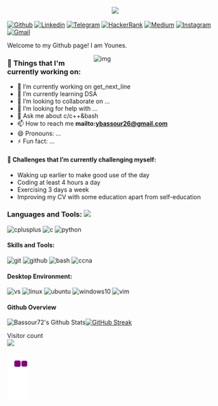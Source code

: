 
<p align="center"><img src="https://i.imgur.com/A6bWGFl.gif"/></p>

<!-- Your badges -->
[![Github](https://img.shields.io/badge/-Bassour72-000?style=flat&logo=Github&logoColor=white)](https://github.com/Bassour72/Bassour72)
[![Linkedin](https://img.shields.io/badge/-YounesBassour-blue?style=flat&logo=Linkedin&logoColor=white)](https://www.linkedin.com/in/younes-bassour-00a94924a/)
[![Telegram](https://img.shields.io/badge/-@youbass12-blue?style=flat&logo=Telegram&logoColor=white)](https://t.me/youbass12) 
[![HackerRank](https://img.shields.io/badge/-ybassour-islamicgreen?style=flat&logo=HackerRank&logoColor=black)](https://www.hackerrank.com/ybassour26)
[![Medium](https://img.shields.io/badge/-@ybassour26-black?style=flat&logo=Medium&logoColor=white)](https://medium.com/@ybassour26)
[![Instagram](https://img.shields.io/badge/-ybassour26-c13584?style=flat&labelColor=c13584&logo=instagram&logoColor=white)](https://www.instagram.com/ybassour26)
[![Gmail](https://img.shields.io/badge/-ybassour26-c14438?style=flat&logo=Gmail&logoColor=white)](mailto:ybassour26@gmail.com)

Welcome to my Github page! I am Younes.

<img align="right" alt="img" src="https://github.com/user-attachments/assets/083ce073-6483-48e3-9f8a-de2a19ce8c61" width="60%" height="auto"/>

### 🌱  Things that I'm currently working on: 
- 🔭 I’m currently working on get_next_line
- 🌱 I’m currently learning DSA
- 👯 I’m looking to collaborate on ...
- 🤔 I’m looking for help with ...
- 💬 Ask me about c/c++&bash
- 📫 How to reach me **mailto:ybassour26@gmail.com**
- 😄 Pronouns: ...
- ⚡ Fun fact: ...
#### :muscle:  Challenges that I’m currently challenging myself:
- Waking up earlier to make good use of the day
- Coding at least 4 hours a day
- Exercising 3 days a week
- Improving my CV with some education apart from self-education

### Languages and Tools: <img src="https://media.giphy.com/media/WUlplcMpOCEmTGBtBW/giphy.gif" width="30"> 
<p align="left">
<img style="margin: auto;" src="https://github.com/user-attachments/assets/22cd6457-fae6-4966-b32b-708159db8ad9" alt=cplusplus width="60" height="60"/>
 <img style="margin: auto;" src="https://github.com/user-attachments/assets/d8e196f1-8482-43c4-99a1-5a9824b86da0" alt=c width="60" height="60"/>
 <img style="margin: auto;" src="https://github.com/user-attachments/assets/f3a6d1b3-dcd8-4e24-a586-23329be5a2fe" alt=python width="60" height="60"/>
</p>

<h4>Skills and Tools: </h4>
<p align="left">
  <img style="margin: auto;" src="https://github.com/user-attachments/assets/ccb29477-f591-4da2-af0c-20d80541a94d" alt=git width="60" height="60"/>
  <img style="margin: auto;" src="https://github.com/user-attachments/assets/b3ac6854-d996-43cd-b61d-70780a6703dc" alt=github width="60" height="60"/>
  <img style="margin: auto;" src="https://github.com/user-attachments/assets/ad6dbff0-0e03-40c4-9d49-cb32ab533e6e" alt=bash width="60" height="60"/>
  <img style="margin: auto;" src="https://github.com/user-attachments/assets/24f9ccae-f6c4-4f6e-97e4-1e68a90ab4bc" alt=ccna width="60" height="60"/>
</p>

<h4>Desktop Environment: </h4>
<p align="left">
  <img style="margin: auto;" src="https://github.com/user-attachments/assets/898f0ac7-7a13-4a69-a1fe-4c6ad424cdb9" alt=vs width="60" height="60"/>
  <img style="margin: auto;" src="https://github.com/user-attachments/assets/05eee438-7e00-4875-8e8e-619c7ca65150" alt=linux width="60" height="60"/>
  <img style="margin: auto;" src="https://github.com/user-attachments/assets/1a4951e9-777d-4763-b189-7ece6e4d6723" alt=ubuntu width="60" height="60"/>
  <img style="margin: auto;" src="https://github.com/user-attachments/assets/4b5cb4b2-b5f8-4808-bd93-8cf050f631d4" alt=windows10 width="60" height="60"/>
  <img style="margin: auto;" src="https://github.com/user-attachments/assets/5e116c80-cf30-4f68-81a9-6aab47ecb6b1" alt=vim width="60" height="60"/></p>
 
   <h4>Github Overview</h4>
  <img align="left" alt="Bassour72's Github Stats" src="https://github-readme-stats.vercel.app/api?username=Bassour72&show_icons=true" /> 
<p align="left">
  <a href="https://git.io/streak-stats"><img src="https://github-readme-streak-stats.herokuapp.com?user=Bassour72&theme=blue-green&hide_border=true&border_radius=8" alt="GitHub Streak" /> </a>
</p>

<p align="left"> 
  <div align="left">Visitor count</div>
  <div align="left">
    <img src="https://profile-counter.glitch.me/Bassour72/count.svg"/>
  </div> 
</p>

![snake gif](https://github.com/Bassour72/Bassour72/blob/output/github-contribution-grid-snake.gif)
<!--
NOTE: Top languages does not indicate my skill level or something like that, it's a github metric of which languages i have the most code on github.
 -->
<!--
**Bassour72/Bassour72** is a ✨ _special_ ✨ repository because its `README.md` (this file) appears on your GitHub profile.

Here are some ideas to get you started:


-->
